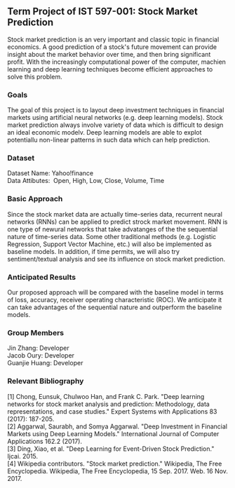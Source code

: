## Term Project of IST 597-001: Stock Market Prediction
Stock market prediction is an very important and classic topic in financial economics. A good prediction of a stock's future movement can provide insight about the market behavior over time, and then bring significant profit. With the increasingly computational power
of the computer, machien learning and deep learning techniques become efficient approaches to solve this problem.

### Goals
The goal of this project is to layout deep investment techniques in financial markets using  artificial neural networks (e.g. deep learning models). Stock market prediction always involve variety of data which is difficult to design an ideal economic modelv. Deep learning models are able to explot potentiallu non-linear patterns in such data which can help prediction.

### Dataset
Dataset Name: Yahoo!finance<br />
Data Attibutes:
&nbsp;Open, High, Low, Close, Volume, Time

### Basic Approach
Since the stock market data are actually time-series data, recurrent neural networks (RNNs) can be applied to predict strock market movement. RNN is one type of newural networks that take advatanges of the the sequential nature of time-series data. Some other traditional methods (e.g. Logistic Regression, Support Vector Machine, etc.) will also be implemented as baseline models. In addition, if time permits, we will also try sentiment/textual analysis and see its influence on stock market prediction.

### Anticipated Results
Our proposed approach will be compared with the baseline model in terms of loss, accuracy, receiver operating characteristic (ROC). We anticipate it can take advantages of the sequential nature and outperform the baseline models.

### Group Members
Jin Zhang: Developer <br />
Jacob Oury: Developer<br />
Guanjie Huang: Developer

### Relevant Bibliography
[1] Chong, Eunsuk, Chulwoo Han, and Frank C. Park. "Deep learning networks for stock market analysis and prediction: Methodology, data representations, and case studies." Expert Systems with Applications 83 (2017): 187-205.<br />
[2] Aggarwal, Saurabh, and Somya Aggarwal. "Deep Investment in Financial Markets using Deep Learning Models." International Journal of Computer Applications 162.2 (2017).<br />
[3] Ding, Xiao, et al. "Deep Learning for Event-Driven Stock Prediction." Ijcai. 2015.<br />
[4] Wikipedia contributors. "Stock market prediction." Wikipedia, The Free Encyclopedia. Wikipedia, The Free Encyclopedia, 15 Sep. 2017. Web. 16 Nov. 2017.<br />


